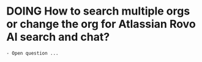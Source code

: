 # DOING How to search multiple orgs or change the org for Atlassian Rovo AI search and chat?
	- Open question ...